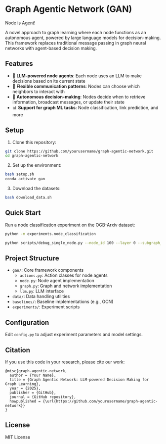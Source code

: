 # Graph Agentic Network (GAN)

Node is Agent!

A novel approach to graph learning where each node functions as an autonomous agent, powered by large language models for decision-making. This framework replaces traditional message passing in graph neural networks with agent-based decision making.

## Features

- 🧠 **LLM-powered node agents**: Each node uses an LLM to make decisions based on its current state
- 🔄 **Flexible communication patterns**: Nodes can choose which neighbors to interact with
- 🤔 **Autonomous decision-making**: Nodes decide when to retrieve information, broadcast messages, or update their state
- 📊 **Support for graph ML tasks**: Node classification, link prediction, and more

## Setup

1. Clone this repository:
```bash
git clone https://github.com/yourusername/graph-agentic-network.git
cd graph-agentic-network
```

2. Set up the environment:
```bash
bash setup.sh
conda activate gan
```

3. Download the datasets:
```bash
bash download_data.sh
```

## Quick Start

Run a node classification experiment on the OGB-Arxiv dataset:

```bash
python -m experiments.node_classification
```


```bash
python scripts/debug_single_node.py --node_id 100 --layer 0 --subgraph_size 10000
```

## Project Structure

- `gan/`: Core framework components
  - `actions.py`: Action classes for node agents
  - `node.py`: Node agent implementation
  - `graph.py`: Graph and network implementation
  - `llm.py`: LLM interface
- `data/`: Data handling utilities
- `baselines/`: Baseline implementations (e.g., GCN)
- `experiments/`: Experiment scripts

## Configuration

Edit `config.py` to adjust experiment parameters and model settings.

## Citation

If you use this code in your research, please cite our work:
```
@misc{graph-agentic-network,
  author = {Your Name},
  title = {Graph Agentic Network: LLM-powered Decision Making for Graph Learning},
  year = {2025},
  publisher = {GitHub},
  journal = {GitHub repository},
  howpublished = {\url{https://github.com/yourusername/graph-agentic-network}}
}
```

## License

MIT License